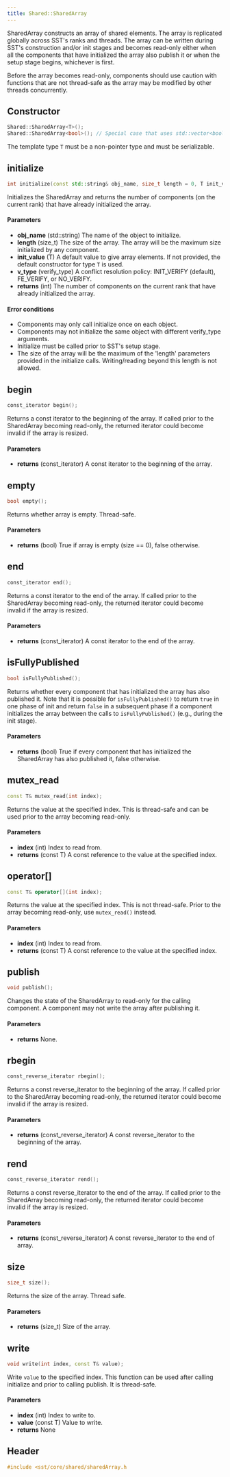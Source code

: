 ```yaml
---
title: Shared::SharedArray
---
```


SharedArray constructs an array of shared elements. The array is replicated globally across SST's ranks and threads. The array can be written during SST's construction and/or init stages and becomes read-only either when all the components that have initialized the array also publish it or when the setup stage begins, whichever is first.

Before the array becomes read-only, components should use caution with functions that are not thread-safe as the array may be modified by other threads concurrently.

## Constructor
```cpp
Shared::SharedArray<T>();
Shared::SharedArray<bool>(); // Special case that uses std::vector<bool> for storage
```

The template type `T` must be a non-pointer type and must be serializable.

## initialize
```cpp
int initialize(const std::string& obj_name, size_t length = 0, T init_value = T(), verify_type v_type = INIT_VERIFY);
```

Initializes the SharedArray and returns the number of components (on the current rank) that have already initialized the array. 

#### Parameters
* **obj_name** (std::string) The name of the object to initialize.
* **length** (size_t) The size of the array. The array will be the maximum size initialized by any component.
* **init_value** (T) A default value to give array elements. If not provided, the default constructor for type `T` is used.
* **v_type** (verify_type) A conflict resolution policy: INIT_VERIFY (default), FE_VERIFY, or NO_VERIFY.
* **returns** (int) The number of components on the current rank that have already initialized the array.

#### Error conditions
* Components may only call initialize once on each object.
* Components may not initialize the same object with different verify_type arguments.
* Initialize must be called prior to SST's setup stage.
* The size of the array will be the maximum of the 'length' parameters provided in the initialize calls. Writing/reading beyond this length is not allowed.


## begin
```cpp
const_iterator begin();
```
Returns a const iterator to the beginning of the array. If called prior to the SharedArray becoming read-only, the returned iterator could become invalid if the array is resized.

#### Parameters
* **returns** (const_iterator) A const iterator to the beginning of the array.


## empty
```cpp
bool empty();
```
Returns whether array is empty. Thread-safe.

#### Parameters
* **returns** (bool) True if array is empty (size == 0), false otherwise.


## end
```cpp
const_iterator end();
```
Returns a const iterator to the end of the array. If called prior to the SharedArray becoming read-only, the returned iterator could become invalid if the array is resized.

#### Parameters
* **returns** (const_iterator) A const iterator to the end of the array.


## isFullyPublished
```cpp
bool isFullyPublished();
```
Returns whether every component that has initialized the array has also published it. Note that it is possible for `isFullyPublished()` to return `true` in one phase of init and return `false` in a subsequent phase if a component initializes the array between the calls to `isFullyPublished()` (e.g., during the init stage). 

#### Parameters
* **returns** (bool) True if every component that has initialized the SharedArray has also published it, false otherwise.


## mutex_read
```cpp
const T& mutex_read(int index);
```
Returns the value at the specified index. This is thread-safe and can be used prior to the array becoming read-only.

#### Parameters
* **index** (int) Index to read from.
* **returns** (const T) A const reference to the value at the specified index. 


## operator[]
```cpp
const T& operator[](int index);
```
Returns the value at the specified index. This is not thread-safe. Prior to the array becoming read-only, use `mutex_read()` instead. 

#### Parameters
* **index** (int) Index to read from.
* **returns** (const T) A const reference to the value at the specified index. 


## publish
```cpp
void publish();
```
Changes the state of the SharedArray to read-only for the calling component. A component may not write the array after publishing it.

#### Parameters
* **returns** None.


## rbegin
```cpp
const_reverse_iterator rbegin();
```
Returns a const reverse_iterator to the beginning of the array. If called prior to the SharedArray becoming read-only, the returned iterator could become invalid if the array is resized.

#### Parameters
* **returns** (const_reverse_iterator) A const reverse_iterator to the beginning of the array.


## rend
```cpp
const_reverse_iterator rend();
```
Returns a const reverse_iterator to the end of the array. If called prior to the SharedArray becoming read-only, the returned iterator could become invalid if the array is resized.

#### Parameters
* **returns** (const_reverse_iterator) A const reverse_iterator to the end of array.


## size
```cpp
size_t size();
```
Returns the size of the array. Thread safe.

#### Parameters
* **returns** (size_t) Size of the array.


## write
```cpp
void write(int index, const T& value);
```
Write `value` to the specified index. This function can be used after calling initialize and prior to calling publish. It is thread-safe.

#### Parameters
* **index** (int) Index to write to.
* **value** (const T) Value to write.
* **returns** None


## Header
```cpp
#include <sst/core/shared/sharedArray.h
```
